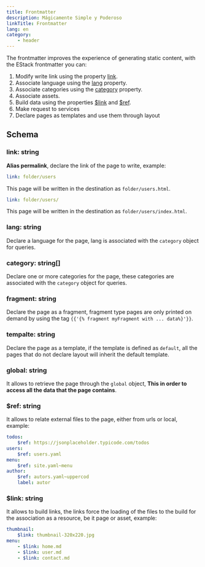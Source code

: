 ```yaml
---
title: Frontmatter
description: Mágicamente Simple y Poderoso
linkTitle: Frontmatter
lang: en
category:
    - header
---
```


The frontmatter improves the experience of generating static content, with the EStack frontmatter you can:

1. Modify write link using the property [link](#link-string).
2. Associate language using the [lang](#lang-string) property.
3. Associate categories using the [category](#category-string) property.
4. Associate assets.
5. Build data using the properties [\$link](#link-string-1) and [\$ref](#ref-string).
6. Make request to services
7. Declare pages as templates and use them through layout

## Schema

### link: string

**Alias permalink**, declare the link of the page to write, example:

```yaml
link: folder/users
```

This page will be written in the destination as `folder/users.html`.

```yaml
link: folder/users/
```

This page will be written in the destination as `folder/users/index.html`.

### lang: string

Declare a language for the page, lang is associated with the `category` object for queries.

### category: string[]

Declare one or more categories for the page, these categories are associated with the `category` object for queries.

### fragment: string

Declare the page as a fragment, fragment type pages are only printed on demand by using the tag `{{'{% fragment myFragment with ... data%}'}}`.

### tempalte: string

Declare the page as a template, if the template is defined as `default`, all the pages that do not declare layout will inherit the default template.

### global: string

It allows to retrieve the page through the `global` object, **This in order to access all the data that the page contains**.

### \$ref: string

It allows to relate external files to the page, either from urls or local, example:

```yaml
todos:
    $ref: https://jsonplaceholder.typicode.com/todos
users:
    $ref: users.yaml
menu:
    $ref: site.yaml~menu
author:
    $ref: autors.yaml~uppercod
    label: autor
```

### \$link: string

It allows to build links, the links force the loading of the files to the build for the association as a resource, be it page or asset, example:

```yaml
thumbnail:
    $link: thumbnail-320x220.jpg
menu:
    - $link: home.md
    - $link: user.md
    - $link: contact.md
```
